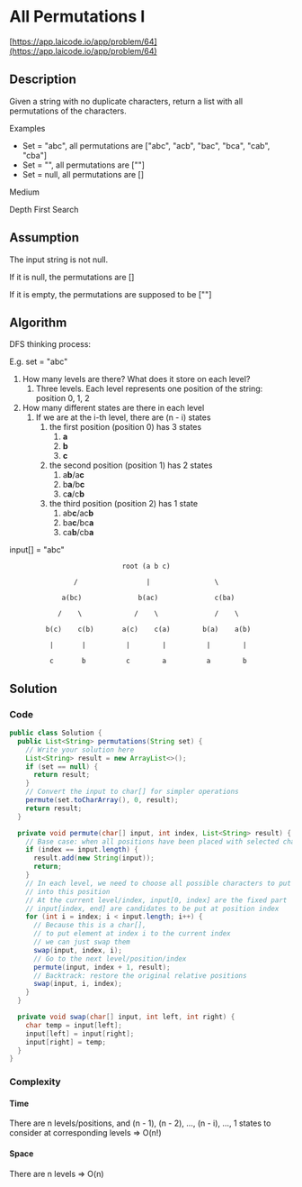 <!----- Conversion time: 0.935 seconds.


Using this Markdown file:

1. Cut and paste this output into your source file.
2. See the notes and action items below regarding this conversion run.
3. Check the rendered output (headings, lists, code blocks, tables) for proper
   formatting and use a linkchecker before you publish this page.

Conversion notes:

* GD2md-html version 1.0β13
* Tue Jan 08 2019 02:34:39 GMT-0800 (PST)
* Source doc: https://docs.google.com/open?id=1_Wija3URqxqUdzhhmUc3Uxt12_p7wIDyxVMTfnw8xtc
----->



# All Permutations I

[https://app.laicode.io/app/problem/64](https://app.laicode.io/app/problem/64)


## Description

Given a string with no duplicate characters, return a list with all permutations of the characters.

Examples



*   Set = "abc", all permutations are \["abc", "acb", "bac", "bca", "cab", "cba"\]
*   Set = "", all permutations are \[""\]
*   Set = null, all permutations are \[\]

Medium

Depth First Search


## Assumption

The input string is not null.

If it is null, the permutations are \[\]

If it is empty, the permutations are supposed to be \[""\]


## Algorithm

DFS thinking process:

E.g. set = "abc"



1.  How many levels are there? What does it store on each level?
    1.  Three levels. Each level represents one position of the string: position 0, 1, 2
2.  How many different states are there in each level
    1.  If we are at the i-th level, there are (n - i) states
        1.  the first position (position 0) has 3 states
            1.  **a**
            2.  **b**
            3.  **c**
        2.  the second position (position 1) has 2 states
            1.  a**b**/a**c**
            2.  b**a**/b**c**
            3.  c**a**/c**b**
        3.  the third position (position 2) has 1 state
            1.  ab**c**/ac**b**
            2.  ba**c**/bc**a**
            3.  ca**b**/cb**a**

input[] = "abc"

                                root (a b c)

                    /                 |                \

                 a(bc)              b(ac)              c(ba)

                /    \             /    \              /    \

             b(c)    c(b)       a(c)    c(a)        b(a)    a(b)

              |       |          |        |          |        |

              c       b          c        a          a        b


## Solution


### Code


```java
public class Solution {
  public List<String> permutations(String set) {
    // Write your solution here
    List<String> result = new ArrayList<>();
    if (set == null) {
      return result;
    }
    // Convert the input to char[] for simpler operations
    permute(set.toCharArray(), 0, result);
    return result;
  }

  private void permute(char[] input, int index, List<String> result) {
    // Base case: when all positions have been placed with selected characters
    if (index == input.length) {
      result.add(new String(input));
      return;
    }
    // In each level, we need to choose all possible characters to put
    // into this position
    // At the current level/index, input[0, index] are the fixed part
    // input[index, end] are candidates to be put at position index
    for (int i = index; i < input.length; i++) {
      // Because this is a char[],
      // to put element at index i to the current index
      // we can just swap them
      swap(input, index, i);
      // Go to the next level/position/index
      permute(input, index + 1, result);
      // Backtrack: restore the original relative positions
      swap(input, i, index);
    }
  }

  private void swap(char[] input, int left, int right) {
    char temp = input[left];
    input[left] = input[right];
    input[right] = temp;
  }
}
```



### Complexity


#### Time

There are n levels/positions, and (n - 1), (n - 2), …, (n - i), …, 1 states to consider at corresponding levels ⇒ O(n!)


#### Space

There are n levels ⇒ O(n)


<!-- GD2md-html version 1.0β13 -->

